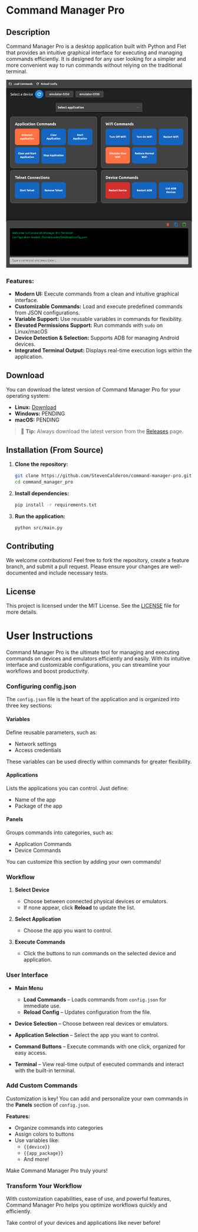 
# Command Manager Pro

## Description

Command Manager Pro is a desktop application built with Python and Flet that provides an intuitive graphical interface for executing and managing commands efficiently. It is designed for any user looking for a simpler and more convenient way to run commands without relying on the traditional terminal.

![Pantalla principal de la aplicación](assets/Screenshot_app.png)

### Features:

- **Modern UI:** Execute commands from a clean and intuitive graphical interface.
- **Customizable Commands:** Load and execute predefined commands from JSON configurations.
- **Variable Support:** Use reusable variables in commands for flexibility.
- **Elevated Permissions Support:** Run commands with `sudo` on Linux/macOS
- **Device Detection & Selection:** Supports ADB for managing Android devices.
- **Integrated Terminal Output:** Displays real-time execution logs within the application.


## Download

You can download the latest version of Command Manager Pro for your operating system:
- **Linux:** [Download](https://github.com/StevenCalderon/command-manager-pro/releases/latest)
- **Windows:** PENDING
- **macOS:** PENDING 

> 🚀 **Tip:** Always download the latest version from the [Releases](https://github.com/StevenCalderon/command-manager-pro/releases) page.

## Installation (From Source)

1. **Clone the repository:**

   ```bash
   git clone https://github.com/StevenCalderon/command-manager-pro.git
   cd command_manager_pro
   ```

2. **Install dependencies:**

   ```bash
   pip install -r requirements.txt
   ```

3. **Run the application:**
   ```bash
   python src/main.py
   ```

## Contributing

We welcome contributions! Feel free to fork the repository, create a feature branch, and submit a pull request. Please ensure your changes are well-documented and include necessary tests.

## License

This project is licensed under the MIT License. See the [LICENSE](LICENSE) file for more details.

# User Instructions

Command Manager Pro is the ultimate tool for managing and executing commands on devices and emulators efficiently and easily. With its intuitive interface and customizable configurations, you can streamline your workflows and boost productivity.

### Configuring config.json
The `config.json` file is the heart of the application and is organized into three key sections:

#### Variables
Define reusable parameters, such as:

- Network settings
- Access credentials

These variables can be used directly within commands for greater flexibility.

#### Applications
Lists the applications you can control. Just define:

- Name of the app
- Package of the app

#### Panels
Groups commands into categories, such as:

- Application Commands
- Device Commands

You can customize this section by adding your own commands!

### Workflow
1. **Select Device**

   - Choose between connected physical devices or emulators.
   - If none appear, click **Reload** to update the list.
   
2. **Select Application**

   - Choose the app you want to control.
   
3. **Execute Commands**

   - Click the buttons to run commands on the selected device and application.

### User Interface
- **Main Menu**
  - **Load Commands** – Loads commands from `config.json` for immediate use.
  - **Reload Config** – Updates configuration from the file.
  
- **Device Selection** – Choose between real devices or emulators.
- **Application Selection** – Select the app you want to control.
- **Command Buttons** – Execute commands with one click, organized for easy access.
- **Terminal** – View real-time output of executed commands and interact with the built-in terminal.

### Add Custom Commands
Customization is key! You can add and personalize your own commands in the **Panels** section of `config.json`.

**Features:**
- Organize commands into categories
- Assign colors to buttons
- Use variables like:
  - `{{device}}`
  - `{{app_package}}`
  - And more!

Make Command Manager Pro truly yours!

### Transform Your Workflow
With customization capabilities, ease of use, and powerful features, Command Manager Pro helps you optimize workflows quickly and efficiently.

Take control of your devices and applications like never before!
